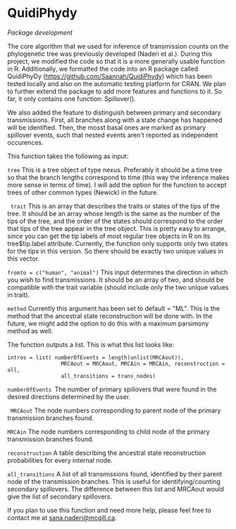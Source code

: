 # QuidiPhydy

*Package development*

The core algorithm that we used for inference of transmission counts on the phylogenetic tree was previously developed (Naderi et al.). During this project, we modified the code so that it is a more generally usable function in R. Additionally, we formatted the code into an R package called QuidiPhyDy (https://github.com/Saannah/QuidiPhydy) which has been tested locally and also on the automatic testing platform for CRAN. We plan to further extend the package to add more features and functions to it. So far, it only contains one function: Spillover().

We also added the feature to distinguish between primary and secondary transmissions. First, all branches along with a state change has happened will be identified. Then, the mosst basal ones are marked as primary spillover events, such that nested events aren't reported as independent occurences.

This function takes the following as input:

``` tree ```
This is a tree object of type nexus. Preferably it should be a time tree so that the branch lengths correspond to time (this way the inference makes more sense in terms of time). I will add the option for the function to accept trees of other common types (Newick) in the future.

``` trait```
This is an array that describes the traits or states of the tips of the tree. It should be an array whose length is the same as the number of the tips of the tree, and the order of the states should correspond to the order that tips of the tree appear in the tree object. This is pretty easy to arrange, since you can get the tip labels of most regular tree objects in R on its tree$tip.label attribute. Currently, the function only supports only two states for the tips in this version. So there should be exactly two unique values in this vector.

```fromto = c("human", "animal")```
This input determines the direction in which you wish to find transmissions. It should be an array of two, and should be compatible with the trait variable (should include only the two unique values in trait).

```method```
Currently this argument has been set to default = "ML". This is the method that the ancestral state reconstruction will be done with. In the future, we might add the option to do this with a maximum parsimony method as well.

The function outputs a list. This is what this list looks like:

```
intros = list( numberOfEvents = length(unlist(MRCAout)),
                 MRCAout = MRCAout, MRCAin = MRCAin, reconstruction = all,
                 all_transitions = trans_nodes)
```
 ```numberOfEvents ```The number of primary spillovers that were found in the desired directions determined by the user.

``` MRCAout``` The node numbers corresponding to parent node of the primary transmission branches found.

 ```MRCAin``` The node numbers corresponding to child node of the primary transmission branches found.

```reconstruction``` A table describing the ancestral state reconstruction probabilities for every internal node.

```all_transitions``` A list of all transmissions found, identified by their parent node of the transmission branches. This is useful for identifying/counting secondary spillovers. The difference between this list and MRCAout would give the list of secondary spillovers.

If you plan to use this function and need more help, please feel free to contact me at sana.naderi@mcgill.ca.
